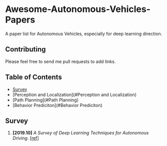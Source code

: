 # Awesome-Autonomous-Vehicles-Papers
A paper list for Autonomous Vehicles, especially for deep learning direction.


## Contributing

Please feel free to send me pull requests to add links.

## Table of Contents
* [Survey](#Survey)
* [Perception and Localization](#Perception and Localization)
* [Path Planning](#Path Planning)
* [Behavior Prediciton](#Behavior Prediciton)


## Survey


1. **[2019.10]** _A Survey of Deep Learning Techniques for Autonomous Driving_. [[ref](https://arxiv.org/pdf/1910.07738.pdf)]
